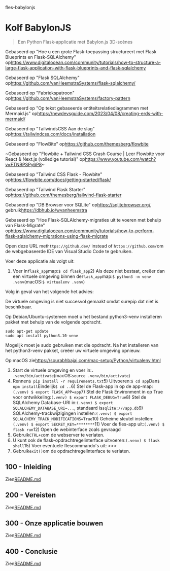 fles-babylonjs

# Kolf BabylonJS

> Een Python Flask-applicatie met Babylon.js 3D-scènes

Gebaseerd op "Hoe u een grote Flask-toepassing structureert met Flask Blueprints en Flask-SQLAlchemy" op<https://www.digitalocean.com/community/tutorials/how-to-structure-a-large-flask-application-with-flask-blueprints-and-flask-sqlalchemy>

Gebaseerd op "Flask SQLAlchemy" op<https://github.com/vanHeemstraSystems/flask-sqlalchemy/>

Gebaseerd op "Fabriekspatroon" op<https://github.com/vanHeemstraSystems/factory-pattern>

Gebaseerd op "Op tekst gebaseerde entiteitsrelatiediagrammen met Mermaid.js" op<https://newdevsguide.com/2023/04/08/creating-erds-with-mermaid/>

Gebaseerd op "TailwindsCSS Aan de slag" op<https://tailwindcss.com/docs/installation>

Gebaseerd op "FlowBite" op<https://github.com/themesberg/flowbite>

~Gebaseerd op "Flowbite + Tailwind CSS Crash Course | Leer Flowbite voor React & Next.js (volledige tutorial)" op<https://www.youtube.com/watch?v=FTNBPSPy6P8>~

Gebaseerd op "Tailwind CSS Flask - Flowbite" op<https://flowbite.com/docs/getting-started/flask/>

Gebaseerd op "Tailwind Flask Starter" op<https://github.com/themesberg/tailwind-flask-starter>

Gebaseerd op "DB Browser voor SQLite" op<https://sqlitebrowser.org/>, gebruik<https://dbhub.io/wvanheemstra>

Gebaseerd op "Hoe Flask-SQLAlchemy-migraties uit te voeren met behulp van Flask-Migrate" op<https://www.digitalocean.com/community/tutorials/how-to-perform-flask-sqlalchemy-migrations-using-flask-migrate>

Open deze URL met`https://github.dev/` instead of `https://github.com/`om de webgebaseerde IDE van Visual Studio Code te gebruiken.

Voer deze applicatie als volgt uit:

1) Voer in`flask_app`map:`$ cd flask_app`2) Als deze niet bestaat, creëer dan een virtuele omgeving binnen de`flask_app`map:`$ python3 -m venv .venv`(macOS:`$ virtualenv .venv`)

Volg in geval van het volgende het advies:

De virtuele omgeving is niet succesvol gemaakt omdat surepip dat niet is
beschikbaar.

Op Debian/Ubuntu-systemen moet u het bestand python3-venv installeren
pakket met behulp van de volgende opdracht.

    sudo apt-get update
    sudo apt install python3.10-venv

Mogelijk moet je sudo gebruiken met die opdracht.  Na het installeren van het python3-venv
pakket, creëer uw virtuele omgeving opnieuw.

Op macOS zie<https://sourabhbajaj.com/mac-setup/Python/virtualenv.html>

3) Start de virtuele omgeving en voer in:`. .venv/bin/activate`(macOS:`source .venv/bin/activate`)
4) Rennen`$ pip install -r requirements.txt`5) Uitvoeren:`$ cd app`Dan`$ npm install`Eindelijk`$ cd ..`6) Stel de Flask-app in op de app-map:`(.venv) $ export FLASK_APP=app`7) Stel de Flask Environment in op True voor ontwikkeling:`(.venv) $ export FLASK_DEBUG=True`8) Stel de SQLAlchemy Database-URI in:`(.venv) $ export SQLALCHEMY_DATABASE_URI=...`, standaard is`sqlite:///app.db`9) SQLAlchemy-trackwijzigingen instellen:`(.venv) $ export SQLALCHEMY_TRACK_MODIFICATIONS=True`10) Geheime sleutel instellen:`(.venv) $ export SECRET_KEY=********`11) Voer de fles-app uit:`(.venv) $ flask run`12) Open de webinterface zoals gevraagd
13) Gebruik`CTRL+c`om de webserver te verlaten.
14) U kunt ook de flask-opdrachtregelinterface uitvoeren:`(.venv) $ flask shell`15) Voer eventuele flescommando's uit: >>>
16) Gebruik`exit()`om de opdrachtregelinterface te verlaten.

## 100 - Inleiding

Zien[README.md](./100/README.md)

## 200 - Vereisten

Zien[README.md](./200/README.md)

## 300 - Onze applicatie bouwen

Zien[README.md](./300/README.md)

## 400 - Conclusie

Zien[README.md](./400/README.md)

